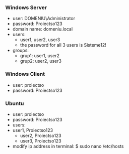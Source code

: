 ### Windows Server
- user: DOMENIU\Administrator
- password: Proiectso123
- domain name: domeniu.local
- users:
  - user1, user2, user3
  - the password for all 3 users is Sisteme12!
- groups:
	- grup1: user1, user2
	- grup2: user2, user3


### Windows Client
- user: proiectso
- password: Proiectso123


### Ubuntu
- user: proiectso
- password: Proiectso123
- users: 
- user1, Proiectso123
	- user2, Proiectso123
	- user3, Proiectso123
- modify ip address in terminal: $ sudo nano /etc/hosts 
